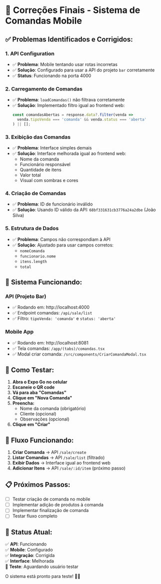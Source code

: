 # 🔧 Correções Finais - Sistema de Comandas Mobile

## ✅ **Problemas Identificados e Corrigidos:**

### 1. **API Configuration**
- ✅ **Problema**: Mobile tentando usar rotas incorretas
- ✅ **Solução**: Configurado para usar a API do projeto `bar` corretamente
- ✅ **Status**: Funcionando na porta 4000

### 2. **Carregamento de Comandas**
- ✅ **Problema**: `loadComandas()` não filtrava corretamente
- ✅ **Solução**: Implementado filtro igual ao frontend web:
  ```javascript
  const comandasAbertas = response.data?.filter(venda => 
    venda.tipoVenda === 'comanda' && venda.status === 'aberta'
  ) || [];
  ```

### 3. **Exibição das Comandas**
- ✅ **Problema**: Interface simples demais
- ✅ **Solução**: Interface melhorada igual ao frontend web:
  - Nome da comanda
  - Funcionário responsável
  - Quantidade de itens
  - Valor total
  - Visual com sombras e cores

### 4. **Criação de Comandas**
- ✅ **Problema**: ID de funcionário inválido
- ✅ **Solução**: Usando ID válido da API: `68bf331631cb3776a24a2dbe` (João Silva)

### 5. **Estrutura de Dados**
- ✅ **Problema**: Campos não correspondiam à API
- ✅ **Solução**: Ajustado para usar campos corretos:
  - `nomeComanda`
  - `funcionario.nome`
  - `itens.length`
  - `total`

## 🚀 **Sistema Funcionando:**

### **API (Projeto Bar)**
- ✅ Rodando em: http://localhost:4000
- ✅ Endpoint comandas: `/api/sale/list`
- ✅ Filtro: `tipoVenda: 'comanda'` e `status: 'aberta'`

### **Mobile App**
- ✅ Rodando em: http://localhost:8081
- ✅ Tela comandas: `/app/(tabs)/comandas.tsx`
- ✅ Modal criar comanda: `/src/components/CriarComandaModal.tsx`

## 📱 **Como Testar:**

1. **Abra o Expo Go no celular**
2. **Escaneie o QR code**
3. **Vá para aba "Comandas"**
4. **Clique em "Nova Comanda"**
5. **Preencha:**
   - Nome da comanda (obrigatório)
   - Cliente (opcional)
   - Observações (opcional)
6. **Clique em "Criar"**

## 🔄 **Fluxo Funcionando:**

1. **Criar Comanda** → API `/sale/create`
2. **Listar Comandas** → API `/sale/list` (filtrado)
3. **Exibir Dados** → Interface igual ao frontend web
4. **Adicionar Itens** → API `/sale/:id/item` (próximo passo)

## 📋 **Próximos Passos:**

- [ ] Testar criação de comanda no mobile
- [ ] Implementar adição de produtos à comanda
- [ ] Implementar finalização de comanda
- [ ] Testar fluxo completo

## 🎯 **Status Atual:**

✅ **API**: Funcionando  
✅ **Mobile**: Configurado  
✅ **Integração**: Corrigida  
✅ **Interface**: Melhorada  
🔄 **Teste**: Aguardando usuário testar

O sistema está pronto para teste! 🍺📱

